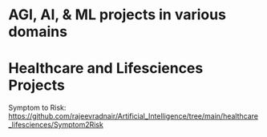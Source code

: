 # AGI, AI, & ML projects in various domains



# Healthcare and Lifesciences Projects
Symptom to Risk: https://github.com/rajeevradnair/Artificial_Intelligence/tree/main/healthcare_lifesciences/Symptom2Risk

